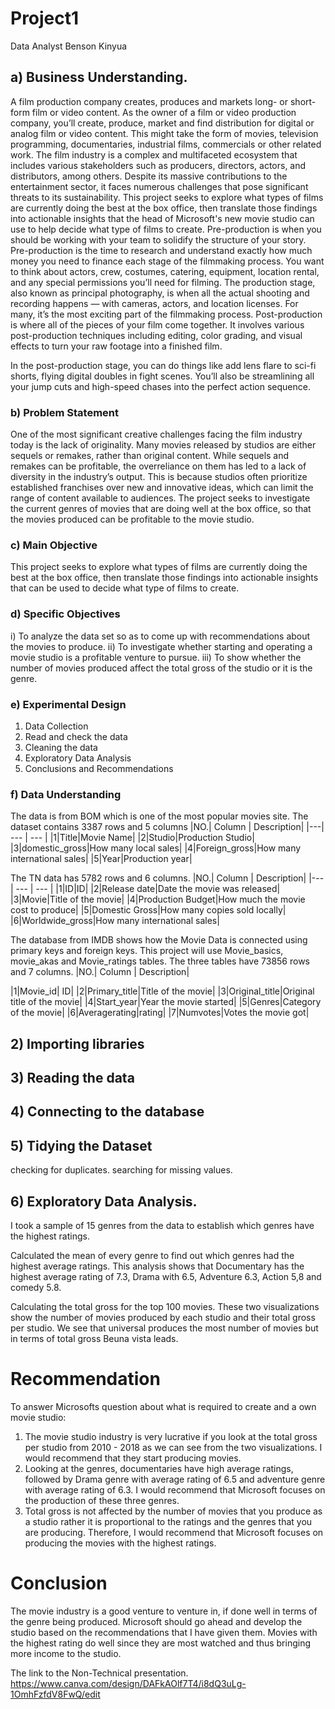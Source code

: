 # Project1
Data Analyst
Benson Kinyua
## a) Business Understanding.
A film production company creates, produces and markets long- or short-form film or video content. As the owner of a film or video production company, you’ll create, produce, market and find distribution for digital or analog film or video content. This might take the form of movies, television programming, documentaries, industrial films, commercials or other related work. The film industry is a complex and multifaceted ecosystem that includes various stakeholders such as producers, directors, actors, and distributors, among others. Despite its massive contributions to the entertainment sector, it faces numerous challenges that pose significant threats to its sustainability.
This project seeks to explore what types of films are currently doing the best at the box office, then translate those findings into actionable insights that the head of Microsoft's new movie studio can use to help decide what type of films to create. Pre-production is when you should be working with your team to solidify the structure of your story. Pre-production is the time to research and understand exactly how much money you need to finance each stage of the filmmaking process. You want to think about actors, crew, costumes, catering, equipment, location rental, and any special permissions you’ll need for filming.
 The production stage, also known as principal photography, is when all the actual shooting and recording happens — with cameras, actors, and location licenses. For many, it’s the most exciting part of the filmmaking process.
Post-production is where all of the pieces of your film come together. It involves various post-production techniques including editing, color grading, and visual effects to turn your raw footage into a finished film.

In the post-production stage, you can do things like add lens flare to sci-fi shorts, flying digital doubles in fight scenes. You’ll also be streamlining all your jump cuts and high-speed chases into the perfect action sequence.

### b) Problem Statement
One of the most significant creative challenges facing the film industry today is the lack of originality. Many movies released by studios are either sequels or remakes, rather than original content. While sequels and remakes can be profitable, the overreliance on them has led to a lack of diversity in the industry’s output. This is because studios often prioritize established franchises over new and innovative ideas, which can limit the range of content available to audiences. The project seeks to investigate the current genres of movies that are doing well at the box office, so that the movies produced can be profitable to the movie studio.
### c) Main Objective
This project seeks to explore what types of films are currently doing the best at the box office, then translate those findings into actionable insights that can be used to decide what type of films to create.
### d) Specific Objectives
i)	To analyze the data set so as to come up with recommendations about the movies to produce.
ii)	To investigate whether starting and operating a movie studio is a profitable venture to pursue.
iii) To show whether the number of movies produced affect the total gross of the studio or it is the genre.

### e) Experimental Design
1. Data Collection
2. Read and check the data
3. Cleaning the data
4. Exploratory Data Analysis
5. Conclusions and Recommendations

### f) Data Understanding 
The data is from BOM which is one of the most popular movies site.
The dataset contains 3387 rows and 5 columns
|NO.| Column    |  Description|
|---| ---       |  ---          |
|1|Title|Movie Name|
|2|Studio|Production Studio|
|3|domestic_gross|How many local sales|
|4|Foreign_gross|How many international sales|
|5|Year|Production year|

The TN data has 5782 rows and 6 columns.
|NO.| Column    |  Description|
|---| ---       |  ---          |
|1|ID|ID|
|2|Release date|Date the movie was released|
|3|Movie|Title of the movie|
|4|Production Budget|How much the movie cost to produce|
|5|Domestic Gross|How many copies sold locally|
|6|Worldwide_gross|How many international sales|


The database from IMDB shows how the Movie Data is connected using primary keys and foreign keys. This project will use Movie_basics, movie_akas and Movie_ratings tables. The three tables have 73856 rows and 7 columns.
|NO.| Column      |  Description|

|1|Movie_id| ID|
|2|Primary_title|Title of the movie|
|3|Original_title|Original title of the movie|
|4|Start_year|Year the movie started|
|5|Genres|Category of the movie|
|6|Averagerating|rating|
|7|Numvotes|Votes the movie got|

## 2) Importing libraries

## 3) Reading the data

## 4) Connecting to the database

## 5) Tidying the Dataset
checking for duplicates.
searching for missing values.

## 6) Exploratory Data Analysis.
I took a sample of 15 genres from the data to establish which genres have the highest ratings.

Calculated the mean of every genre to find out which genres had the highest average ratings. This analysis shows that Documentary has the highest average rating of 7.3, Drama with 6.5, Adventure 6.3, Action 5,8 and comedy 5.8.

Calculating the total gross for the top 100 movies. These two visualizations show the number of movies produced by each studio and their total gross per studio. We see that universal produces the most number of movies but in terms of total gross Beuna vista leads.
# Recommendation
To answer Microsofts question about what is required to create and a own movie studio:
1) The movie studio industry is very lucrative if you look at the total gross per studio from 2010 - 2018 as we can see from the two visualizations. I would recommend that they start producing movies.
2) Looking at the genres, documentaries have high average ratings, followed by Drama genre with average rating of 6.5 and adventure genre with average rating of 6.3. I would recommend that Microsoft focuses on the production of these three genres. 
3) Total gross is not affected by the number of movies that you produce as a studio rather it is proportional to the ratings and the genres that you are producing. Therefore, I would recommend that Microsoft focuses on producing the movies with the highest ratings.

# Conclusion
The movie industry is a good venture to venture in, if done well in terms of the genre being produced. Microsoft should go ahead and develop the studio based on the recommendations that I have given them.
Movies with the highest rating do well since they are most watched and thus bringing more income to the studio.


The link to the Non-Technical presentation. https://www.canva.com/design/DAFkAOlf7T4/i8dQ3uLg-1OmhFzfdV8FwQ/edit





